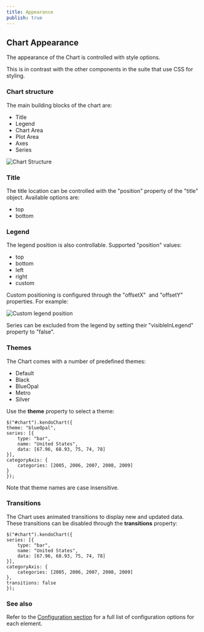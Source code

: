 ```yaml
---
title: Appearance
publish: true
---
```


## 

## Chart Appearance 

The appearance of the Chart is controlled with style options.

This is in contrast with the other components in the suite that use CSS for styling.

### Chart structure

The main building blocks of the chart are:

*   Title
*   Legend
*   Chart Area
*   Plot Area
*   Axes
*   Series 

![Chart Structure](/Libraries/Documentation/chart-structure.sflb.ashx)

### Title

The title location can be controlled with the "position" property of the "title" object. Available options are:

*   top
*   bottom 

### Legend

The legend position is also controllable. Supported "position" values:

*   top
*   bottom
*   left
*   right
*   custom 

Custom positioning is configured through the "offsetX"&nbsp; and "offsetY" properties. For example:

![Custom legend position](/Libraries/Documentation/chart-legend-custom-position.sflb.ashx) 

Series can be excluded from the legend by setting their "visibleInLegend" property to "false".

### Themes

The Chart comes with a number of predefined themes:

*   Default
*   Black
*   BlueOpal
*   Metro
*   Silver 

Use the **theme** property to select a theme:

 
    $("#chart").kendoChart({
    theme: "blueOpal",
    series: [{
        type: "bar",
        name: "United States",
        data: [67.96, 68.93, 75, 74, 78]
    }],
    categoryAxis: {
        categories: [2005, 2006, 2007, 2008, 2009]
    }
    });
     

Note that theme names are case insensitive.

### Transitions

The Chart uses animated transitions to display new and updated data. These transitions can be disabled through the **transitions** property:
 
    $("#chart").kendoChart({
    series: [{
        type: "bar",
        name: "United States",
        data: [67.96, 68.93, 75, 74, 78]
    }],
    categoryAxis: {
        categories: [2005, 2006, 2007, 2008, 2009]
    },
    transitions: false
    });
     

### See also

Refer to the [Configuration section](http://www.kendoui.com/documentation/dataviz/chart/configuration.aspx) for a full list of configuration options for each element.